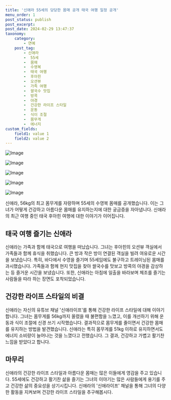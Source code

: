 ```yaml
---
title: '신애라 55세의 당당한 몸매 공개 태국 여행 일정 공개'
menu_order: 1
post_status: publish
post_excerpt: 
post_date: 2024-02-29 13:47:37
taxonomy:
    category:
        - 연예
    post_tag:
        - 신애라
        -  55세
        -  몸매
        -  수영복
        -  태국 여행
        -  후아힌
        -  오션뷰
        -  가족 여행
        -  쌀국수 맛집
        -  방콕
        -  야경
        -  건강한 라이프 스타일
        -  운동
        -  식이 조절
        -  몸무게
        -  에너지
custom_fields:
    field1: value 1
    field2: value 2
---
```


![Image](https://mimgnews.pstatic.net/image/076/2024/02/29/2024022901002032200276514_20240229070902477.jpg?type=w540)

![Image](https://ssl.pstatic.net/mimgnews/image/076/2024/02/29/2024022901002032200276513_20240229070902480.jpg?type=w540)

![Image](https://mimgnews.pstatic.net/image/076/2024/02/29/2024022901002032200276512_20240229070902484.jpg?type=w540)

![Image](https://ssl.pstatic.net/mimgnews/image/076/2024/02/29/2024022901002032200276511_20240229070902487.jpg?type=w540)

![Image](https://mimgnews.pstatic.net/image/076/2024/02/29/2024022901002032200276515_20240229070902490.jpg?type=w540)

신애라, 56kg의 최고 몸무게를 자랑하며 55세의 수영복 몸매를 공개했습니다. 이는 그녀가 어떻게 건강하고 아름다운 몸매를 유지하는지에 대한 궁금증을 자아냅니다. 신애라의 최근 여행 중인 태국 후아힌 여행에 대한 이야기가 이어집니다.
## 태국 여행 즐기는 신애라
신애라는 가족과 함께 태국으로 여행을 떠났습니다. 그녀는 후아힌의 오션뷰 객실에서 가족들과 함께 휴식을 취했습니다. 큰 방과 작은 방이 연결된 객실을 빌려 여유로운 시간을 보냈습니다. 특히, 바다에서 수영을 즐기며 55세임에도 불구하고 트레이닝된 몸매를 과시했습니다.
가족들과 함께 현지 맛집을 찾아 쌀국수를 맛보고 방콕의 야경을 감상하는 등 즐거운 시간을 보냈습니다. 또한, 신애라는 아침에 일출을 바라보며 체조를 즐기는 사람들을 따라 하는 장면도 포착되었습니다.
## 건강한 라이프 스타일의 비결
신애라는 자신의 유튜브 채널 '신애라이프'를 통해 건강한 라이프 스타일에 대해 이야기합니다. 그녀는 몸무게를 56kg까지 올렸을 때 불편함을 느꼈고, 이를 개선하기 위해 운동과 식이 조절에 신경 쓰기 시작했습니다. 결과적으로 몸무게를 줄이면서 건강한 몸매를 유지하는 방법을 발견했습니다.
신애라는 특히 몸무게를 51kg 이하로 유지하면서도 에너지 소비량이 늘어나는 것을 느꼈다고 전했습니다. 그 결과, 건강하고 가볍고 활기찬 느낌을 받았다고 합니다.
## 마무리
신애라의 건강한 라이프 스타일과 아름다운 몸매는 많은 이들에게 영감을 주고 있습니다. 55세에도 건강하고 활기찬 삶을 즐기는 그녀의 이야기는 많은 사람들에게 용기를 주고 건강한 삶의 중요성을 상기시킵니다. 신애라의 '신애라이프' 채널을 통해 그녀의 다양한 활동을 지켜보며 건강한 라이프 스타일을 추구해봅시다.
